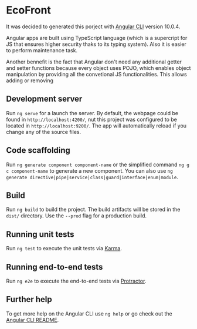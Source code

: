 # EcoFront

It was decided to generated this porject with [Angular CLI](https://github.com/angular/angular-cli) version 10.0.4. 

Angular apps are built using TypeScript language (which is a supercript for JS that ensures higher security thaks to its typing system). Also it is easier to perform maintenance task.

Another bennefit is the fact that Angular don't need any additional getter and setter functions because every object uses POJO, which enables object manipulation by providing all the convetional JS functionalities. This allows adding or removing 
## Development server

Run `ng serve` for a launch the server. By default, the webpage could be found in `http://localhost:4200/`, nut this project was configured to be located in `http://localhost:9200/`. The app will automatically reload if you change any of the source files.

## Code scaffolding

Run `ng generate component component-name`  or the simplified command `ng g c component-name` to generate a new component. You can also use `ng generate directive|pipe|service|class|guard|interface|enum|module`.

## Build

Run `ng build` to build the project. The build artifacts will be stored in the `dist/` directory. Use the `--prod` flag for a production build.

## Running unit tests

Run `ng test` to execute the unit tests via [Karma](https://karma-runner.github.io).

## Running end-to-end tests

Run `ng e2e` to execute the end-to-end tests via [Protractor](http://www.protractortest.org/).

## Further help

To get more help on the Angular CLI use `ng help` or go check out the [Angular CLI README](https://github.com/angular/angular-cli/blob/master/README.md).
